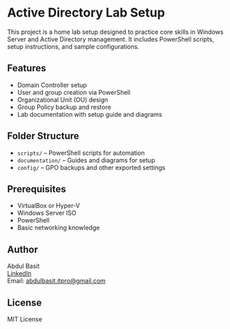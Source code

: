 # Active Directory Lab Setup

This project is a home lab setup designed to practice core skills in Windows Server and Active Directory management. It includes PowerShell scripts, setup instructions, and sample configurations.

## Features

- Domain Controller setup
- User and group creation via PowerShell
- Organizational Unit (OU) design
- Group Policy backup and restore
- Lab documentation with setup guide and diagrams

## Folder Structure

- `scripts/` – PowerShell scripts for automation
- `documentation/` – Guides and diagrams for setup
- `config/` – GPO backups and other exported settings

## Prerequisites

- VirtualBox or Hyper-V
- Windows Server ISO
- PowerShell
- Basic networking knowledge

## Author

Abdul Basit  
[LinkedIn](https://www.linkedin.com/in/abdul-basit-19177034a/)  
Email: abdulbasit.itpro@gmail.com

## License

MIT License
